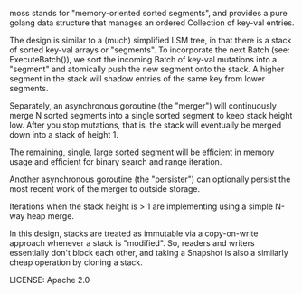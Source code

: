 moss stands for "memory-oriented sorted segments", and provides a pure
golang data structure that manages an ordered Collection of key-val
entries.

The design is similar to a (much) simplified LSM tree, in that there
is a stack of sorted key-val arrays or "segments".  To incorporate the
next Batch (see: ExecuteBatch()), we sort the incoming Batch of
key-val mutations into a "segment" and atomically push the new segment
onto the stack.  A higher segment in the stack will shadow entries of
the same key from lower segments.

Separately, an asynchronous goroutine (the "merger") will continuously
merge N sorted segments into a single sorted segment to keep stack
height low.  After you stop mutations, that is, the stack will
eventually be merged down into a stack of height 1.

The remaining, single, large sorted segment will be efficient in
memory usage and efficient for binary search and range iteration.

Another asynchronous goroutine (the "persister") can optionally
persist the most recent work of the merger to outside storage.

Iterations when the stack height is > 1 are implementing using a
simple N-way heap merge.

In this design, stacks are treated as immutable via a copy-on-write
approach whenever a stack is "modified".  So, readers and writers
essentially don't block each other, and taking a Snapshot is also a
similarly cheap operation by cloning a stack.

LICENSE: Apache 2.0
